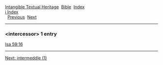 [Intangible Textual Heritage](../../index)  [Bible](../index) 
[Index](index)   
[i Index](_i_)  
  [Previous](c05889)  [Next](c05891) 

------------------------------------------------------------------------

### &lt;intercessor&gt; 1 entry

[Isa 59:16](../kjv/isa059.htm#016)  

------------------------------------------------------------------------

[Next: intermeddle (1)](c05891)
